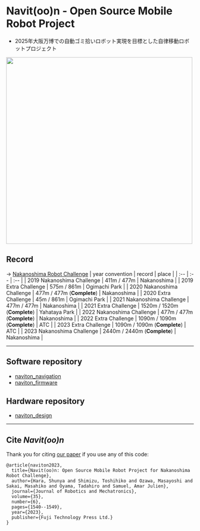 # Navit(oo)n - Open Source Mobile Robot Project 
* 2025年大阪万博での自動ゴミ拾いロボット実現を目標とした自律移動ロボットプロジェクト
<img src="https://user-images.githubusercontent.com/36100321/140645407-81af34fd-451e-4b16-b041-acf035970be1.jpeg" width="500">

## Record
-> [Nakanoshima Robot Challenge](https://www.nakanoshima-rc.jp/)
| year convention | record | place |
| :-- | :-- | :-- |
| 2019 Nakanoshima Challenge | 411m / 477m | Nakanoshima |
| 2019 Extra Challenge | 575m / 861m | Ogimachi Park |
| 2020 Nakanoshima Challenge | 477m / 477m (**Complete**) | Nakanoshima |
| 2020 Extra Challenge | 45m / 861m | Ogimachi Park |
| 2021 Nakanoshima Challenge | 477m / 477m | Nakanoshima |
| 2021 Extra Challenge | 1520m / 1520m (**Complete**) | Yahataya Park |
| 2022 Nakanoshima Challenge | 477m / 477m (**Complete**) | Nakanoshima |
| 2022 Extra Challenge | 1090m / 1090m (**Complete**) | ATC |
| 2023 Extra Challenge | 1090m / 1090m (**Complete**) | ATC |
| 2023 Nakanoshima Challenge | 2440m / 2440m (**Complete**) | Nakanoshima |


---
## Software repository
* [naviton_navigation](https://github.com/KobeKosenRobotics/naviton_navigation)
* [naviton_firmware](https://github.com/KobeKosenRobotics/naviton_firmware)
## Hardware repository
* [naviton_design](https://github.com/KobeKosenRobotics/naviton_design)

---

## Cite *Navit(oo)n*

Thank you for citing [our paper](https://www.fujipress.jp/jrm/rb/robot003500061540/) if you use any of this code: 
```
@article{naviton2023,
  title={Navit(oo)n: Open Source Mobile Robot Project for Nakanoshima Robot Challenge},
  author={Hara, Shunya and Shimizu, Toshihiko and Ozawa, Masayoshi and Sakai, Masahiko and Oyama, Tadahiro and Samuel, Amar Julien},
  journal={Journal of Robotics and Mechatronics},
  volume={35},
  number={6},
  pages={1540--1549},
  year={2023},
  publisher={Fuji Technology Press Ltd.}
}
```
